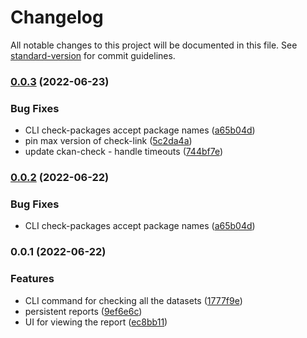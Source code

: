 # Changelog

All notable changes to this project will be documented in this file. See [standard-version](https://github.com/conventional-changelog/standard-version) for commit guidelines.

### [0.0.3](https://github.com/DataShades/ckanext-check-link/compare/v0.0.1...v0.0.3) (2022-06-23)


### Bug Fixes

* CLI check-packages accept package names ([a65b04d](https://github.com/DataShades/ckanext-check-link/commit/a65b04d03d4ef1e6863c0ad8c8ad53afaeeda309))
* pin max version of check-link ([5c2da4a](https://github.com/DataShades/ckanext-check-link/commit/5c2da4a022d1722317a04674a30e826858db0acd))
* update ckan-check - handle timeouts ([744bf7e](https://github.com/DataShades/ckanext-check-link/commit/744bf7e00405cf65a93c3d30469ec707d80555a9))

### [0.0.2](https://github.com/DataShades/ckanext-check-link/compare/v0.0.1...v0.0.2) (2022-06-22)


### Bug Fixes

* CLI check-packages accept package names ([a65b04d](https://github.com/DataShades/ckanext-check-link/commit/a65b04d03d4ef1e6863c0ad8c8ad53afaeeda309))

### 0.0.1 (2022-06-22)


### Features

* CLI command for checking all the datasets ([1777f9e](https://github.com/DataShades/ckanext-check-link/commit/1777f9e895e3fb88f0db8122b55edc26647f75c3))
* persistent reports ([9ef6e6c](https://github.com/DataShades/ckanext-check-link/commit/9ef6e6c26a4475d116c1894dd170de11addeb32e))
* UI for viewing the report ([ec8bb11](https://github.com/DataShades/ckanext-check-link/commit/ec8bb11638c7dfa8f66192b80cc77d7ff11feb62))
